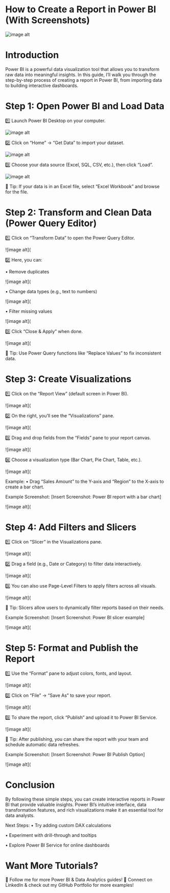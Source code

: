 # How to Create a Report in Power BI (With Screenshots)

![image alt](https://github.com/Pavithra8499/How-to-create-a-report-in-Power-BI-with-screenshots-/blob/09ed6edbd820fa4a4c2444dc4c1b555443a84e75/IMG_1665.png)

# Introduction

Power BI is a powerful data visualization tool that allows you to transform raw data into meaningful insights. In this guide, I’ll walk you through the step-by-step process of creating a report in Power BI, from importing data to building interactive dashboards.

# Step 1: Open Power BI and Load Data

1️⃣ Launch Power BI Desktop on your computer.

![image alt](https://github.com/Pavithra8499/How-to-create-a-report-in-Power-BI-with-screenshots-/blob/c80298e3785134ce6e3dc9c9b9b05ef38a265939/IMG_1669.png)

2️⃣ Click on “Home” → “Get Data” to import your dataset.

![image alt](https://github.com/Pavithra8499/How-to-create-a-report-in-Power-BI-with-screenshots-/blob/4e96cf18bf120acbbed6ffd7452c0cf5ec40fda7/IMG_1667.png)

3️⃣ Choose your data source (Excel, SQL, CSV, etc.), then click “Load”.

![image alt](https://github.com/Pavithra8499/How-to-create-a-report-in-Power-BI-with-screenshots-/blob/34aef982ccb9669abc7563d27072c18f2f4da4bb/IMG_1668.png)

📌 Tip: If your data is in an Excel file, select “Excel Workbook” and browse for the file.

# Step 2: Transform and Clean Data (Power Query Editor)

1️⃣ Click on “Transform Data” to open the Power Query Editor.

![image alt](

2️⃣ Here, you can:

• Remove duplicates

![image alt](

• Change data types (e.g., text to numbers)

![image alt](

• Filter missing values

![image alt](

3️⃣ Click “Close & Apply” when done.

![image alt](

📌 Tip: Use Power Query functions like “Replace Values” to fix inconsistent data.

# Step 3: Create Visualizations

1️⃣ Click on the “Report View” (default screen in Power BI).

![image alt](

2️⃣ On the right, you’ll see the “Visualizations” pane.

![image alt](

3️⃣ Drag and drop fields from the “Fields” pane to your report canvas.

![image alt](

4️⃣ Choose a visualization type (Bar Chart, Pie Chart, Table, etc.).

![image alt](

Example:
	•	Drag “Sales Amount” to the Y-axis and “Region” to the X-axis to create a bar chart.

Example Screenshot:
[Insert Screenshot: Power BI report with a bar chart]

![image alt](

# Step 4: Add Filters and Slicers

1️⃣ Click on “Slicer” in the Visualizations pane.

![image alt](

2️⃣ Drag a field (e.g., Date or Category) to filter data interactively.

![image alt](

3️⃣ You can also use Page-Level Filters to apply filters across all visuals.

![image alt](

📌 Tip: Slicers allow users to dynamically filter reports based on their needs.

Example Screenshot:
[Insert Screenshot: Power BI slicer example]

![image alt](

# Step 5: Format and Publish the Report

1️⃣ Use the “Format” pane to adjust colors, fonts, and layout.

![image alt](

2️⃣ Click on “File” → “Save As” to save your report.

![image alt](

3️⃣ To share the report, click “Publish” and upload it to Power BI Service.

![image alt](

📌 Tip: After publishing, you can share the report with your team and schedule automatic data refreshes.

Example Screenshot:
[Insert Screenshot: Power BI Publish Option]

![image alt](

# Conclusion

By following these simple steps, you can create interactive reports in Power BI that provide valuable insights. Power BI’s intuitive interface, data transformation features, and rich visualizations make it an essential tool for data analysts.

Next Steps:
• Try adding custom DAX calculations

• Experiment with drill-through and tooltips

• Explore Power BI Service for online dashboards

# Want More Tutorials?

📌 Follow me for more Power BI & Data Analytics guides!
📌 Connect on LinkedIn & check out my GitHub Portfolio for more examples!
